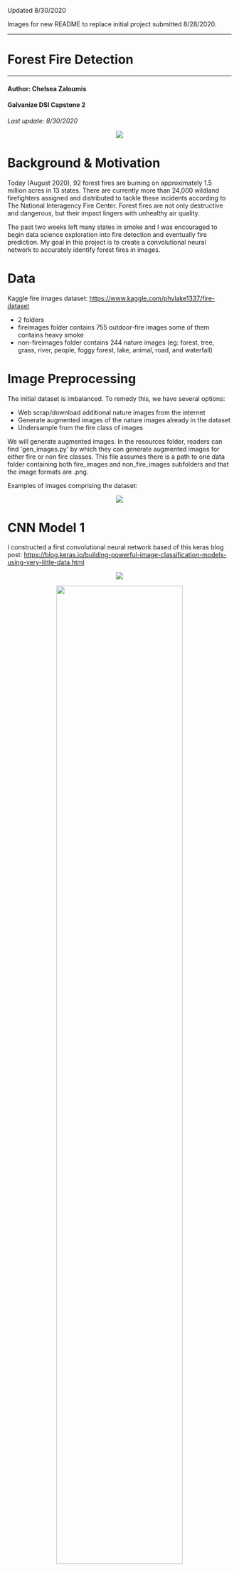 Updated 8/30/2020

Images for new README to replace initial project submitted 8/28/2020.

**********************************************
# Forest Fire Detection
**********************************************

#### Author: Chelsea Zaloumis
#### Galvanize DSI Capstone 2
*Last update: 8/30/2020*

 <p align="center">
 <img src="https://github.com/czaloumi/fire/blob/master/images/revised_version/cawildfire.jpeg" />
 </p>

# Background & Motivation

Today (August 2020), 92 forest fires are burning on approximately 1.5 million acres in 13 states. There are currently more than 24,000 wildland firefighters assigned and distributed to tackle these incidents according to The National Interagency Fire Center. Forest fires are not only destructive and dangerous, but their impact lingers with unhealthy air quality. 

The past two weeks left many states in smoke and I was encouraged to begin data science exploration into fire detection and eventually fire prediction. My goal in this project is to create a convolutional neural network to accurately identify forest fires in images.

# Data

Kaggle fire images dataset: https://www.kaggle.com/phylake1337/fire-dataset
 * 2 folders
 * fireimages folder contains 755 outdoor-fire images some of them contains heavy smoke
 * non-fireimages folder contains 244 nature images (eg: forest, tree, grass, river, people, foggy forest, lake, animal, road, and waterfall)

# Image Preprocessing

The initial dataset is imbalanced. To remedy this, we have several options:

  * Web scrap/download additional nature images from the internet
  * Generate augmented images of the nature images already in the dataset
  * Undersample from the fire class of images 
  
We will generate augmented images. In the resources folder, readers can find 'gen_images.py' by which they can generate augmented images for either fire or non fire classes. This file assumes there is a path to one data folder containing both fire_images and non_fire_images subfolders and that the image formats are .png.

Examples of images comprising the dataset:
 <p align="center">
 <img src="https://github.com/czaloumi/fire/blob/master/images/revised_version/test_image_examples.jpeg" />
 </p>

# CNN Model 1

I constructed a first convolutional neural network based of this keras blog post: https://blog.keras.io/building-powerful-image-classification-models-using-very-little-data.html

 <p align="center">
 <img src="https://github.com/czaloumi/fire/blob/master/images/old/m1of_lasttry_summary.png" />
 </p>
 
 <p align="center">
 <img src="https://github.com/czaloumi/fire/blob/master/images/m1_loss_acc.jpeg" width="75%" height="75%" />
 </p>

This model has very low training and test accuracy and is doing slightly better than guessing for fire in images. See example images below with their corresponding label and if the model identified fire correctly. From the looks of it, the model can identify when there is not fire in images as it accurately identifies no fire in the nature images, however it cannot identify fire in the fire iamages. This may mean the model is identifying something in the nature images that is not present in the fire images. 

 <p align="center">
 <img src="https://github.com/czaloumi/fire/blob/master/images/m1_predictions.jpeg" />
 </p>

# CNN Model 2

The second convolutional neural network references a Tensorflow classification tutorial: https://www.tensorflow.org/tutorials/images/classification

 <p align="center">
 <img src="https://github.com/czaloumi/fire/blob/master/images/old/m2_summary.png" />
 </p>
 
 <p align="center">
 <img src="https://github.com/czaloumi/fire/blob/master/images/revised_version/m2_loss_acc.jpeg" />
 </p>

This mode performs much better than the first CNN model and accurately identifies the two image classes as illustrated below.

 <p align="center">
 <img src="https://github.com/czaloumi/fire/blob/master/images/revised_version/m2_predictions.jpeg" />
 </p>

